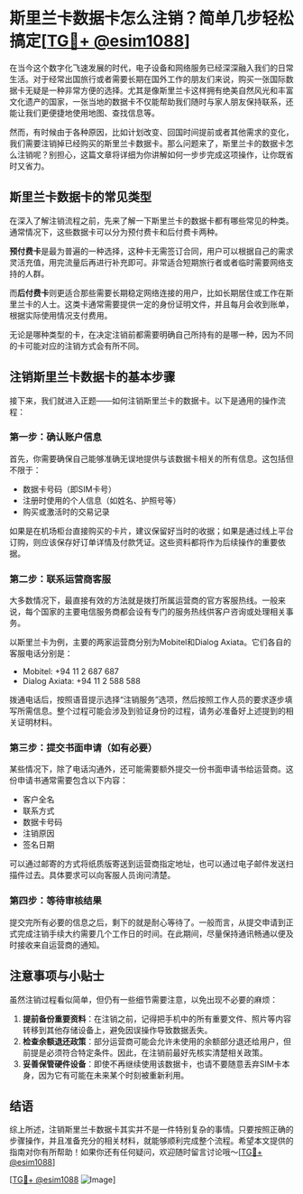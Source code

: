 # 斯里兰卡数据卡怎么注销？简单几步轻松搞定[[TG💪+ @esim1088](https://t.me/s/esim1088)]

在当今这个数字化飞速发展的时代，电子设备和网络服务已经深深融入我们的日常生活。对于经常出国旅行或者需要长期在国外工作的朋友们来说，购买一张国际数据卡无疑是一种非常方便的选择。尤其是像斯里兰卡这样拥有绝美自然风光和丰富文化遗产的国家，一张当地的数据卡不仅能帮助我们随时与家人朋友保持联系，还能让我们更便捷地使用地图、查找信息等。

然而，有时候由于各种原因，比如计划改变、回国时间提前或者其他需求的变化，我们需要注销掉已经购买的斯里兰卡数据卡。那么问题来了，斯里兰卡的数据卡怎么注销呢？别担心，这篇文章将详细为你讲解如何一步步完成这项操作，让你既省时又省力。

## 斯里兰卡数据卡的常见类型

在深入了解注销流程之前，先来了解一下斯里兰卡的数据卡都有哪些常见的种类。通常情况下，这些数据卡可以分为预付费卡和后付费卡两种。

**预付费卡**是最为普遍的一种选择，这种卡无需签订合同，用户可以根据自己的需求灵活充值，用完流量后再进行补充即可。非常适合短期旅行者或者临时需要网络支持的人群。

而**后付费卡**则更适合那些需要长期稳定网络连接的用户，比如长期居住或工作在斯里兰卡的人士。这类卡通常需要提供一定的身份证明文件，并且每月会收到账单，根据实际使用情况支付费用。

无论是哪种类型的卡，在决定注销前都需要明确自己所持有的是哪一种，因为不同的卡可能对应的注销方式会有所不同。

## 注销斯里兰卡数据卡的基本步骤

接下来，我们就进入正题——如何注销斯里兰卡的数据卡。以下是通用的操作流程：

### 第一步：确认账户信息
首先，你需要确保自己能够准确无误地提供与该数据卡相关的所有信息。这包括但不限于：
- 数据卡号码（即SIM卡号）
- 注册时使用的个人信息（如姓名、护照号等）
- 购买或激活时的交易记录

如果是在机场柜台直接购买的卡片，建议保留好当时的收据；如果是通过线上平台订购，则应该保存好订单详情及付款凭证。这些资料都将作为后续操作的重要依据。

### 第二步：联系运营商客服
大多数情况下，最直接有效的方法就是拨打所属运营商的官方客服热线。一般来说，每个国家的主要电信服务商都会设有专门的服务热线供客户咨询或处理相关事务。

以斯里兰卡为例，主要的两家运营商分别为Mobitel和Dialog Axiata。它们各自的客服电话分别是：
- Mobitel: +94 11 2 687 687
- Dialog Axiata: +94 11 2 588 588

拨通电话后，按照语音提示选择“注销服务”选项，然后按照工作人员的要求逐步填写所需信息。整个过程可能会涉及到验证身份的过程，请务必准备好上述提到的相关证明材料。

### 第三步：提交书面申请（如有必要）
某些情况下，除了电话沟通外，还可能需要额外提交一份书面申请书给运营商。这份申请书通常需要包含以下内容：
- 客户全名
- 联系方式
- 数据卡号码
- 注销原因
- 签名日期

可以通过邮寄的方式将纸质版寄送到运营商指定地址，也可以通过电子邮件发送扫描件过去。具体要求可以向客服人员询问清楚。

### 第四步：等待审核结果
提交完所有必要的信息之后，剩下的就是耐心等待了。一般而言，从提交申请到正式完成注销手续大约需要几个工作日的时间。在此期间，尽量保持通讯畅通以便及时接收来自运营商的通知。

## 注意事项与小贴士

虽然注销过程看似简单，但仍有一些细节需要注意，以免出现不必要的麻烦：
1. **提前备份重要资料**：在注销之前，记得把手机中的所有重要文件、照片等内容转移到其他存储设备上，避免因误操作导致数据丢失。
2. **检查余额退还政策**：部分运营商可能会允许未使用的余额部分退还给用户，但前提是必须符合特定条件。因此，在注销前最好先核实清楚相关政策。
3. **妥善保管硬件设备**：即使不再继续使用该数据卡，也请不要随意丢弃SIM卡本身，因为它有可能在未来某个时刻被重新利用。

## 结语

综上所述，注销斯里兰卡数据卡其实并不是一件特别复杂的事情。只要按照正确的步骤操作，并且准备充分的相关材料，就能够顺利完成整个流程。希望本文提供的指南对你有所帮助！如果你还有任何疑问，欢迎随时留言讨论哦～[[TG💪+ @esim1088](https://t.me/s/esim1088)]

[[TG💪+ @esim1088](https://t.me/s/esim1088) ![Image](https://i.postimg.cc/4NQfJmqS/Snipaste-2025-05-13-00-14-12.png)]